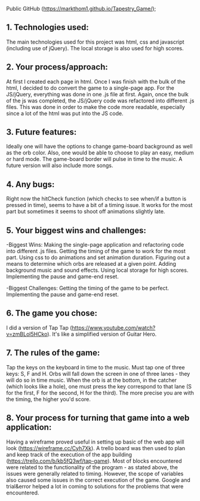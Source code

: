 Public GitHub (https://markthom1.github.io/Tapestry_Game/);


## 1. Technologies used:

The main technologies used for this project was html, css and javascript (including use of jQuery). The local storage is also used for high scores. 

## 2. Your process/approach:

At first I created each page in html. Once I was finish with the bulk of the html, I decided to do convert the game to a single-page app. For the JS/jQuery, everything was done in one .js file at first. Again, once the bulk of the js was completed, the JS/jQuery code was refactored into different .js files. This was done in order to make the code more readable, especially since a lot of the html was put into the JS code.

## 3. Future features: 

Ideally one will have the options to change game-board background as well as the orb color. Also, one would be able to choose to play an easy, medium or hard mode. The game-board border will pulse in time to the music. A future version will also include more songs.

## 4. Any bugs: 

Right now the hitCheck function (which checks to see when/if a button is pressed in time), seems to have a bit of a timing issue. It works for the most part but sometimes it seems to shoot off animations slightly late.

## 5. Your biggest wins and challenges: 

-Biggest Wins: 
Making the single-page application and refactoring code into different .js files.
Getting the timing of the game to work for the most part.
Using css to do animations and set animation duration.
Figuring out a means to determine which orbs are released at a given point.
Adding background music and sound effects.
Using local storage for high scores.
Implementing the pause and game-end reset. 

-Biggest Challenges: 
Getting the timing of the game to be perfect.
Implementing the pause and game-end reset.


## 6. The game you chose: 

I did a version of Tap Tap (https://www.youtube.com/watch?v=zmBLol5HCko). It's like a simplified version of Guitar Hero.

## 7. The rules of the game: 

Tap the keys on the keyboard in time to the music. Must tap one of three keys: S, F and H. Orbs will fall down the screen in one of three lanes - they will do so in time music. When the orb is at the bottom, in the catcher (which looks like a hole), one must press the key correspond to that lane (S for the first, F for the second, H for the third). The more precise you are with the timing, the higher you'd score.

## 8. Your process for turning that game into a web application: 

Having a wireframe proved useful in setting up basic of the web app will look (https://wireframe.cc/Cyh7Xk). A trello board was then used to plan and keep track of the execution of the app building (https://trello.com/b/kb5fQ3wf/tap-game). Most of blocks encountered were related to the functionality of the program - as stated above, the issues were generally related to timing. However, the scope of variables also caused some issues in the correct execution of the game. Google and trial&error helped a lot in coming to solutions for the problems that were encountered.
